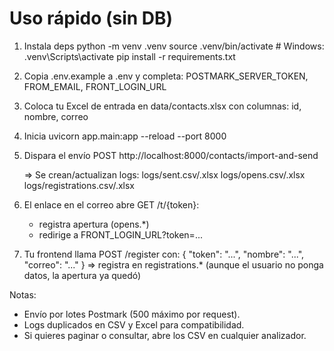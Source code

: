 # Uso rápido (sin DB)

1) Instala deps
   python -m venv .venv
   source .venv/bin/activate    # Windows: .venv\Scripts\activate
   pip install -r requirements.txt

2) Copia .env.example a .env y completa:
   POSTMARK_SERVER_TOKEN, FROM_EMAIL, FRONT_LOGIN_URL

3) Coloca tu Excel de entrada en data/contacts.xlsx con columnas:
   id, nombre, correo

4) Inicia
   uvicorn app.main:app --reload --port 8000

5) Dispara el envío
   POST http://localhost:8000/contacts/import-and-send

   => Se crean/actualizan logs:
      logs/sent.csv/.xlsx
      logs/opens.csv/.xlsx
      logs/registrations.csv/.xlsx

6) El enlace en el correo abre GET /t/{token}:
   - registra apertura (opens.*)
   - redirige a FRONT_LOGIN_URL?token=...

7) Tu frontend llama POST /register con:
   { "token": "...", "nombre": "...", "correo": "..." }
   => registra en registrations.* (aunque el usuario no ponga datos, la apertura ya quedó)

Notas:
- Envío por lotes Postmark (500 máximo por request).
- Logs duplicados en CSV y Excel para compatibilidad.
- Si quieres paginar o consultar, abre los CSV en cualquier analizador.
